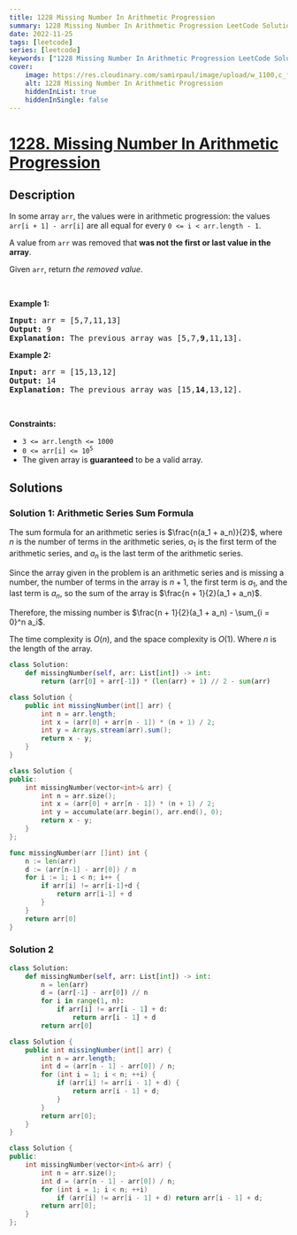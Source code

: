 ```yaml
---
title: 1228 Missing Number In Arithmetic Progression
summary: 1228 Missing Number In Arithmetic Progression LeetCode Solution Explained
date: 2022-11-25
tags: [leetcode]
series: [leetcode]
keywords: ["1228 Missing Number In Arithmetic Progression LeetCode Solution Explained in all languages", "1228 Missing Number In Arithmetic Progression", "LeetCode", "leetcode solution in Python3 C++ Java Go PHP Ruby Swift TypeScript Rust C# JavaScript C", "GeeksforGeeks", "InterviewBit", "Coding Ninjas", "HackerRank", "HackerEarth", "CodeChef", "TopCoder", "AlgoExpert", "freeCodeCamp", "Codeforces", "GitHub", "AtCoder", "Samir Paul"]
cover:
    image: https://res.cloudinary.com/samirpaul/image/upload/w_1100,c_fit,co_rgb:FFFFFF,l_text:Arial_75_bold:1228 Missing Number In Arithmetic Progression - Solution Explained/problem-solving.webp
    alt: 1228 Missing Number In Arithmetic Progression
    hiddenInList: true
    hiddenInSingle: false
---
```



# [1228. Missing Number In Arithmetic Progression](https://leetcode.com/problems/missing-number-in-arithmetic-progression)


## Description

<p>In some array <code>arr</code>, the values were in arithmetic progression: the values <code>arr[i + 1] - arr[i]</code> are all equal for every <code>0 &lt;= i &lt; arr.length - 1</code>.</p>

<p>A value from <code>arr</code> was removed that <strong>was not the first or last value in the array</strong>.</p>

<p>Given <code>arr</code>, return <em>the removed value</em>.</p>

<p>&nbsp;</p>
<p><strong class="example">Example 1:</strong></p>

<pre>
<strong>Input:</strong> arr = [5,7,11,13]
<strong>Output:</strong> 9
<strong>Explanation:</strong> The previous array was [5,7,<strong>9</strong>,11,13].
</pre>

<p><strong class="example">Example 2:</strong></p>

<pre>
<strong>Input:</strong> arr = [15,13,12]
<strong>Output:</strong> 14
<strong>Explanation:</strong> The previous array was [15,<strong>14</strong>,13,12].</pre>

<p>&nbsp;</p>
<p><strong>Constraints:</strong></p>

<ul>
	<li><code>3 &lt;= arr.length &lt;= 1000</code></li>
	<li><code>0 &lt;= arr[i] &lt;= 10<sup>5</sup></code></li>
	<li>The given array is <strong>guaranteed</strong> to be a valid array.</li>
</ul>

## Solutions

### Solution 1: Arithmetic Series Sum Formula

The sum formula for an arithmetic series is $\frac{n(a_1 + a_n)}{2}$, where $n$ is the number of terms in the arithmetic series, $a_1$ is the first term of the arithmetic series, and $a_n$ is the last term of the arithmetic series.

Since the array given in the problem is an arithmetic series and is missing a number, the number of terms in the array is $n + 1$, the first term is $a_1$, and the last term is $a_n$, so the sum of the array is $\frac{n + 1}{2}(a_1 + a_n)$.

Therefore, the missing number is $\frac{n + 1}{2}(a_1 + a_n) - \sum_{i = 0}^n a_i$.

The time complexity is $O(n)$, and the space complexity is $O(1)$. Where $n$ is the length of the array.

<!-- tabs:start -->

```python
class Solution:
    def missingNumber(self, arr: List[int]) -> int:
        return (arr[0] + arr[-1]) * (len(arr) + 1) // 2 - sum(arr)
```

```java
class Solution {
    public int missingNumber(int[] arr) {
        int n = arr.length;
        int x = (arr[0] + arr[n - 1]) * (n + 1) / 2;
        int y = Arrays.stream(arr).sum();
        return x - y;
    }
}
```

```cpp
class Solution {
public:
    int missingNumber(vector<int>& arr) {
        int n = arr.size();
        int x = (arr[0] + arr[n - 1]) * (n + 1) / 2;
        int y = accumulate(arr.begin(), arr.end(), 0);
        return x - y;
    }
};
```

```go
func missingNumber(arr []int) int {
	n := len(arr)
	d := (arr[n-1] - arr[0]) / n
	for i := 1; i < n; i++ {
		if arr[i] != arr[i-1]+d {
			return arr[i-1] + d
		}
	}
	return arr[0]
}
```

<!-- tabs:end -->

### Solution 2

<!-- tabs:start -->

```python
class Solution:
    def missingNumber(self, arr: List[int]) -> int:
        n = len(arr)
        d = (arr[-1] - arr[0]) // n
        for i in range(1, n):
            if arr[i] != arr[i - 1] + d:
                return arr[i - 1] + d
        return arr[0]
```

```java
class Solution {
    public int missingNumber(int[] arr) {
        int n = arr.length;
        int d = (arr[n - 1] - arr[0]) / n;
        for (int i = 1; i < n; ++i) {
            if (arr[i] != arr[i - 1] + d) {
                return arr[i - 1] + d;
            }
        }
        return arr[0];
    }
}
```

```cpp
class Solution {
public:
    int missingNumber(vector<int>& arr) {
        int n = arr.size();
        int d = (arr[n - 1] - arr[0]) / n;
        for (int i = 1; i < n; ++i)
            if (arr[i] != arr[i - 1] + d) return arr[i - 1] + d;
        return arr[0];
    }
};
```

<!-- tabs:end -->

<!-- end -->
